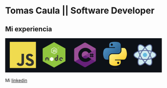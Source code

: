 # Tomas Caula || Software Developer 

## Mi experiencia
<picture>
  <source media="(prefers-color-scheme: dark)" srcset="./Experiencia.png">
  <source media="(prefers-color-scheme: light)" srcset="./Experiencia.png">
  <img alt="experiencia." src="./Experiencia.png">
</picture>

Mi [linkedin](https://www.linkedin.com/in/tomas-caula-b0b743225/)